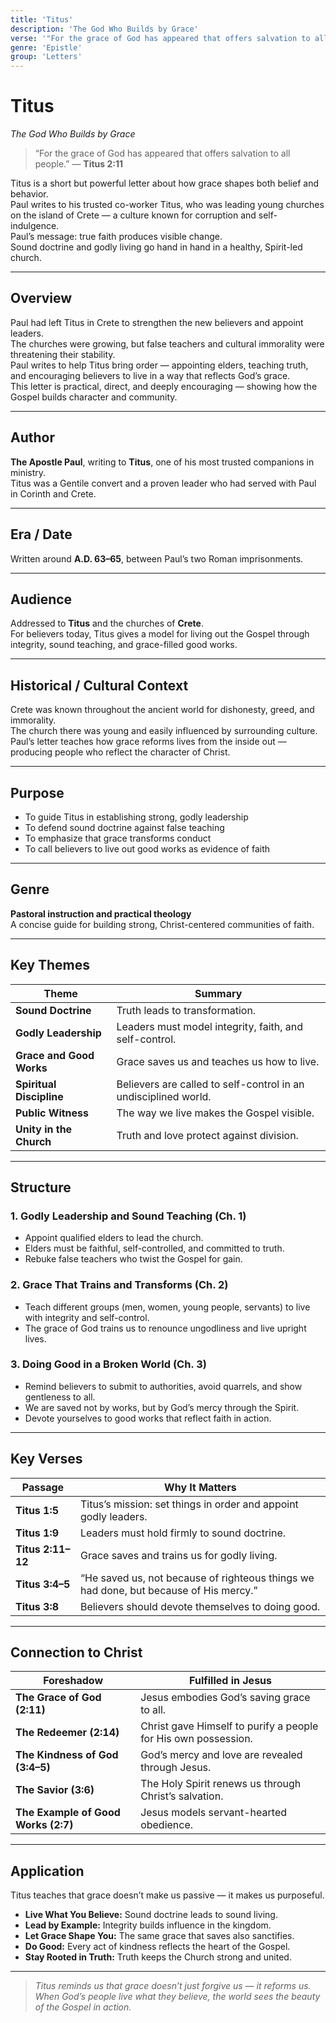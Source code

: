 ```yaml
---
title: 'Titus'
description: 'The God Who Builds by Grace'
verse: '"For the grace of God has appeared that offers salvation to all people." — Titus 2:11'
genre: 'Epistle'
group: 'Letters'
---
```


# Titus  
*The God Who Builds by Grace*

> “For the grace of God has appeared that offers salvation to all people.” — **Titus 2:11**

Titus is a short but powerful letter about how grace shapes both belief and behavior.  
Paul writes to his trusted co-worker Titus, who was leading young churches on the island of Crete — a culture known for corruption and self-indulgence.  
Paul’s message: true faith produces visible change.  
Sound doctrine and godly living go hand in hand in a healthy, Spirit-led church.

---

## Overview  
Paul had left Titus in Crete to strengthen the new believers and appoint leaders.  
The churches were growing, but false teachers and cultural immorality were threatening their stability.  
Paul writes to help Titus bring order — appointing elders, teaching truth, and encouraging believers to live in a way that reflects God’s grace.  
This letter is practical, direct, and deeply encouraging — showing how the Gospel builds character and community.

---

## Author  
**The Apostle Paul**, writing to **Titus**, one of his most trusted companions in ministry.  
Titus was a Gentile convert and a proven leader who had served with Paul in Corinth and Crete.

---

## Era / Date  
Written around **A.D. 63–65**, between Paul’s two Roman imprisonments.

---

## Audience  
Addressed to **Titus** and the churches of **Crete**.  
For believers today, Titus gives a model for living out the Gospel through integrity, sound teaching, and grace-filled good works.

---

## Historical / Cultural Context  
Crete was known throughout the ancient world for dishonesty, greed, and immorality.  
The church there was young and easily influenced by surrounding culture.  
Paul’s letter teaches how grace reforms lives from the inside out — producing people who reflect the character of Christ.

---

## Purpose  
- To guide Titus in establishing strong, godly leadership  
- To defend sound doctrine against false teaching  
- To emphasize that grace transforms conduct  
- To call believers to live out good works as evidence of faith  

---

## Genre  
**Pastoral instruction and practical theology**  
A concise guide for building strong, Christ-centered communities of faith.

---

## Key Themes  

| Theme | Summary |
|-------|----------|
| **Sound Doctrine** | Truth leads to transformation. |
| **Godly Leadership** | Leaders must model integrity, faith, and self-control. |
| **Grace and Good Works** | Grace saves us and teaches us how to live. |
| **Spiritual Discipline** | Believers are called to self-control in an undisciplined world. |
| **Public Witness** | The way we live makes the Gospel visible. |
| **Unity in the Church** | Truth and love protect against division. |

---

## Structure  

### 1. Godly Leadership and Sound Teaching (Ch. 1)
- Appoint qualified elders to lead the church.  
- Elders must be faithful, self-controlled, and committed to truth.  
- Rebuke false teachers who twist the Gospel for gain.  

### 2. Grace That Trains and Transforms (Ch. 2)
- Teach different groups (men, women, young people, servants) to live with integrity and self-control.  
- The grace of God trains us to renounce ungodliness and live upright lives.  

### 3. Doing Good in a Broken World (Ch. 3)
- Remind believers to submit to authorities, avoid quarrels, and show gentleness to all.  
- We are saved not by works, but by God’s mercy through the Spirit.  
- Devote yourselves to good works that reflect faith in action.  

---

## Key Verses  

| Passage | Why It Matters |
|----------|----------------|
| **Titus 1:5** | Titus’s mission: set things in order and appoint godly leaders. |
| **Titus 1:9** | Leaders must hold firmly to sound doctrine. |
| **Titus 2:11–12** | Grace saves and trains us for godly living. |
| **Titus 3:4–5** | “He saved us, not because of righteous things we had done, but because of His mercy.” |
| **Titus 3:8** | Believers should devote themselves to doing good. |

---

## Connection to Christ  

| Foreshadow | Fulfilled in Jesus |
|-------------|-------------------|
| **The Grace of God (2:11)** | Jesus embodies God’s saving grace to all. |
| **The Redeemer (2:14)** | Christ gave Himself to purify a people for His own possession. |
| **The Kindness of God (3:4–5)** | God’s mercy and love are revealed through Jesus. |
| **The Savior (3:6)** | The Holy Spirit renews us through Christ’s salvation. |
| **The Example of Good Works (2:7)** | Jesus models servant-hearted obedience. |

---

## Application  
Titus teaches that grace doesn’t make us passive — it makes us purposeful.  
- **Live What You Believe:** Sound doctrine leads to sound living.  
- **Lead by Example:** Integrity builds influence in the kingdom.  
- **Let Grace Shape You:** The same grace that saves also sanctifies.  
- **Do Good:** Every act of kindness reflects the heart of the Gospel.  
- **Stay Rooted in Truth:** Truth keeps the Church strong and united.  

---

> *Titus reminds us that grace doesn’t just forgive us — it reforms us. When God’s people live what they believe, the world sees the beauty of the Gospel in action.*
